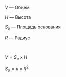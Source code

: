 $V$ — Объем

$H$ — Высота

$S_о$ — Площадь основания

$R$ — Радиус

<Br>

$V = S_о \times H$

$S_о = \pi \times R^2$